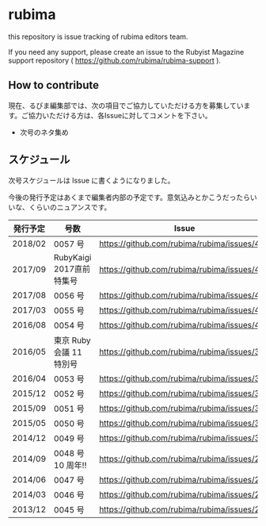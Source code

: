 # rubima

this repository is issue tracking of rubima editors team.

If you need any support, please create an issue to the Rubyist Magazine support repository ( https://github.com/rubima/rubima-support ).

## How to contribute

現在、るびま編集部では、次の項目でご協力していただける方を募集しています。ご協力いただける方は、各Issueに対してコメントを下さい。

- 次号のネタ集め

## スケジュール

次号スケジュールは Issue に書くようになりました。

今後の発行予定はあくまで編集者内部の予定です。意気込みとかこうだったらいいな、くらいのニュアンスです。

| 発行予定 | 号数 | Issue |
| -------- | ---- | ----- |
| 2018/02 | 0057 号 | https://github.com/rubima/rubima/issues/453 |
| 2017/09 | RubyKaigi 2017直前特集号 | https://github.com/rubima/rubima/issues/445 |
| 2017/08 | 0056 号 | https://github.com/rubima/rubima/issues/432 |
| 2017/03 | 0055 号 | https://github.com/rubima/rubima/issues/418 |
| 2016/08 | 0054 号 | https://github.com/rubima/rubima/issues/402 |
| 2016/05 | 東京 Ruby 会議 11 特別号 | https://github.com/rubima/rubima/issues/398 |
| 2016/04 | 0053 号 | https://github.com/rubima/rubima/issues/386 |
| 2015/12 | 0052 号 | https://github.com/rubima/rubima/issues/369 |
| 2015/09 | 0051 号 | https://github.com/rubima/rubima/issues/353 |
| 2015/05 | 0050 号 | https://github.com/rubima/rubima/issues/324 |
| 2014/12 | 0049 号 | https://github.com/rubima/rubima/issues/304 |
| 2014/09 | 0048 号 10 周年!! | https://github.com/rubima/rubima/issues/291 |
| 2014/06 | 0047 号 | https://github.com/rubima/rubima/issues/279 |
| 2014/03 | 0046 号 | https://github.com/rubima/rubima/issues/252 |
| 2013/12 | 0045 号 | https://github.com/rubima/rubima/issues/221 |
